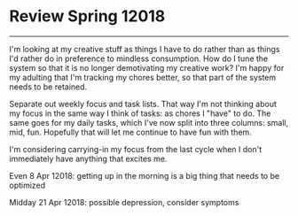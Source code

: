# Review Spring 12018

------------------------------------

I'm looking at my creative stuff as things I have to do rather than as things I'd rather do in preference to mindless consumption.
How do I tune the system so that it is no longer demotivating my creative work?
I'm happy for my adulting that I'm tracking my chores better, so that part of the system needs to be retained.

Separate out weekly focus and task lists.
That way I'm not thinking about my focus in the same way I think of tasks: as chores I "have" to do.
The same goes for my daily tasks, which I've now split into three columns: small, mid, fun.
Hopefully that will let me continue to have fun with them.

I'm considering carrying-in my focus from the last cycle when I don't immediately have anything that excites me.

Even 8 Apr 12018: getting up in the morning is a big thing that needs to be optimized

Midday 21 Apr 12018: possible depression, consider symptoms

